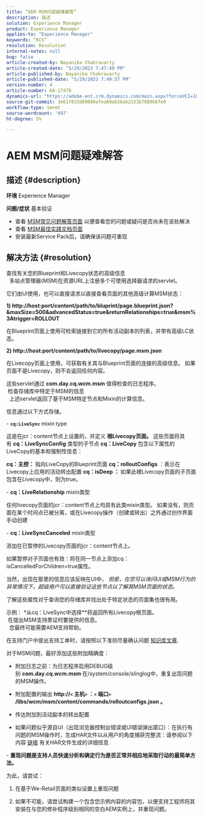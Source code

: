 ```yaml
---
title: “AEM MSM问题疑难解答”
description: 描述
solution: Experience Manager
product: Experience Manager
applies-to: "Experience Manager"
keywords: “KCS”
resolution: Resolution
internal-notes: null
bug: false
article-created-by: Nayanika Chakravarty
article-created-date: "5/29/2023 7:47:49 PM"
article-published-by: Nayanika Chakravarty
article-published-date: "5/29/2023 7:49:57 PM"
version-number: 4
article-number: KA-17478
dynamics-url: "https://adobe-ent.crm.dynamics.com/main.aspx?forceUCI=1&pagetype=entityrecord&etn=knowledgearticle&id=765f9bae-59fe-ed11-8f6e-6045bd006b4b"
source-git-commit: 3e61f833d69080afea69eb26ab2151b708968fe0
workflow-type: tm+mt
source-wordcount: '697'
ht-degree: 5%

---
```


# AEM MSM问题疑难解答

## 描述 {#description}

<b>环境</b>
Experience Manager


<b>问题/症状</b>
基本验证



- 查看 [MSM常见问题解答页面](https://experienceleague.adobe.com/docs/experience-manager-65/administering/introduction/troubleshoot-msm.html?lang=en#faq) 以便查看您的问题或疑问是否尚未在该处解决
- 查看 [MSM最佳实践文档页面](https://experienceleague.adobe.com/docs/experience-manager-65/administering/introduction/msm-best-practices.html?lang=en)
- 安装最新Service Pack后，请确保该问题可重现



## 解决方法 {#resolution}

查找有关您的Blueprint和Livecopy状态的高级信息<br> 
多站点管理器(MSM)在资源URL上注册多个可使用选择器请求的servlet。

它们由UI使用，也可以直接请求以直接查看页面的其他高级计算MSM状态：

<b>1) http://host:port/content/path/to/bluprint/page.blueprint.json?&amp;maxSize=500&amp;advancedStatus=true&amp;returnRelationships=true&amp;msm%3Atrigger=ROLLOUT</b>

在Blueprint页面上使用可检索链接到它的所有活动副本的列表，并带有高级LC状态。



<b>2) http://host:port/content/path/to/livecopy/page.msm.json</b>

在Livecopy页面上使用，可获取有关其与Blueprint页面的连接的高级信息。
如果页面不是Livecopy，则不会返回任何内容。



这些servlet通过 <b>com.day.cq.wcm.msm </b>值得检查的日志程序。
<br> 检查存储库中特定于MSM的信息<br> 
上述servlet返回了基于MSM特定节点和Mixin的计算信息。

信息通过以下方式存储。

- <b>`cq:LiveSync` </b>mixin<b> </b>type

这是在jcr：content节点上设置的，并定义 <b>根Livecopy页面。</b>
这些页面将具有 <b>cq：LiveSyncConfig</b> 类型的子节点 <b>cq：LiveCopy </b>包含以下属性的LiveCopy的基本和强制性信息：

<b>cq：主控： </b>指向LiveCopy的Blueprint页面
<b>cq：rolloutConfigs</b> ：表示在Livecopy上应用的活动转出配置
<b>cq：isDeep ： </b>如果此根Livecopy页面的子页面包含在Livecopy中，则为true。



- <b>cq：LiveRelationship</b> mixin类型

任何livecopy页面的jcr：content节点上均具有此类mixin类型。
如果没有，则页面在某个时间点已被分离，或在Livecopy操作（创建或转出）之外通过创作界面手动创建



- <b>cq：LiveSyncCanceled</b> mixin类型

添加在已暂停的Livecopy页面的jcr：content节点上。

如果暂停对子页面也有效：将在同一节点上添加cq：isCancelledForChildren=true属性。



当然，出现在那里的信息应该反映在UI中， *但是，在您可以询问UI或MSM行为的异常情况下，超级用户可以直接验证这些节点以了解其MSM页面的状态。*

了解这些属性对于查询您的存储库并找出处于特定状态的页面集也很有用。

示例： *从cq：LiveSync中选择\**将返回所有Livecopy根页面。
<br> 在提出MSM支持票证时要提供的信息。<br> 
您最终可能需要AEM支持帮助。

在支持门户中提出支持工单时，请按照以下准则尽量确认问题 [知识库文章](https://experienceleague.adobe.com/docs/experience-cloud-kcs/kbarticles/KA-17494.html).

对于MSM问题，最好添加这些附加精确度：

- 附加日志之前：为日志程序启用DEBUG级别 <b>com.day.cq.wcm.msm </b>在/system/console/slinglog中，重复出现问题的MSM操作。

- 附加配置的输出 <b>http://`<` 主机`>` ：`<` 端口`>` /libs/wcm/msm/content/commands/rolloutconfigs.json 。</b>

- 传达附加到活动副本的转出配置

- 如果问题似乎源自UI（出现浏览器控制台错误或UI错误弹出窗口）：在执行有问题的MSM操作时，生成HAR文件以从用户的角度捕获完整流：请参阅以下内容 [链接](https://help.tenderapp.com/kb/troubleshooting-your-tender-site/generating-an-har-file) 有关HAR文件生成的详细信息

- <b>重现问题是支持人员快速分析和确定行为是否正常并相应地采取行动的最简单方法。</b>

为此，请尝试：

1) 在基于We-Retail页面的类似设置上重现问题

2) 如果不可能，请尝试构建一个包含您示例内容的内容包，以便支持工程师将其安装在与您的修补程序级别相同的空白AEM实例上，并重现问题。
